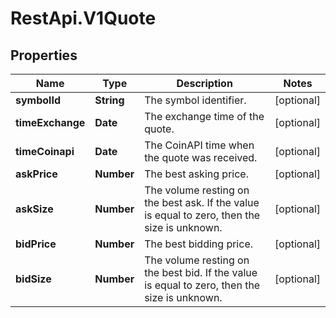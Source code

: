 # RestApi.V1Quote

## Properties

Name | Type | Description | Notes
------------ | ------------- | ------------- | -------------
**symbolId** | **String** | The symbol identifier. | [optional] 
**timeExchange** | **Date** | The exchange time of the quote. | [optional] 
**timeCoinapi** | **Date** | The CoinAPI time when the quote was received. | [optional] 
**askPrice** | **Number** | The best asking price. | [optional] 
**askSize** | **Number** | The volume resting on the best ask. If the value is equal to zero, then the size is unknown. | [optional] 
**bidPrice** | **Number** | The best bidding price. | [optional] 
**bidSize** | **Number** | The volume resting on the best bid. If the value is equal to zero, then the size is unknown. | [optional] 



